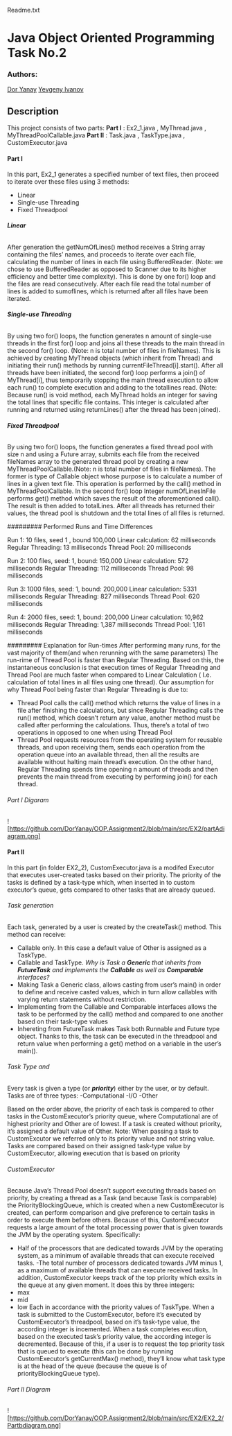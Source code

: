 Readme.txt
# Java Object Oriented Programming Task No.2
### Authors:
[Dor Yanay](https://github.com/DorYanay)
[Yevgeny Ivanov](https://github.com/yevgenyivanov)

## Description
This project consists of two parts:
**Part I**	: Ex2_1.java , MyThread.java , MyThreadPoolCallable.java
**Part II**	: Task.java , TaskType.java , CustomExecutor.java
#### Part I
In this part, Ex2_1 generates a specified number of text files, then proceed to iterate over these files using 3 methods:
- Linear
- Single-use Threading
- Fixed Threadpool


###### **Linear**
After generation the getNumOfLines() method receives a String array containing the files’ names, and proceeds to iterate over each file, calculating the number of lines in each file using BufferedReader.
(Note: we chose to use BufferedReader as opposed to Scanner due to its higher efficiency and better time complexity).
This is done by one for() loop and the files are read consecutively. After each file read the total number of lines is added to sumoflines, which is returned after all files have been iterated.

###### **Single-use Threading**
By using two for() loops, the function generates n amount of single-use threads in the first for() loop and joins all these threads to the main thread in the second for() loop.
(Note: n is total number of files in fileNames).
This is achieved by creating MyThread objects (which inherit from Thread) and initiating their run() methods by running currentFileThread[i].start().
After all threads have been initiated, the second for() loop performs a join() of MyThread[i], thus temporarily stopping the main thread execution to allow each run() to complete execution and adding to the totallines read.
(Note: Because run() is void method, each MyThread holds an integer for saving the total lines that specific file contains. This integer is calculated after running and returned using returnLines() after the thread has been joined).



###### **Fixed Threadpool**
By using two for() loops, the function generates a fixed thread pool with size n and using a Future array, submits each file from the received fileNames array to the generated thread pool by creating a new MyThreadPoolCallable.(Note: n is total number of files in fileNames).
The former is type of Callable object whose purpose is to calculate a number of lines in a given text file. This operation is performed by the call() method in MyThreadPoolCallable.
In the second for() loop Integer numOfLinesInFile performs get() method which saves the result of the aforementioned call(). The result is then added to totalLines.
After all threads has returned their values, the thread pool is shutdown and the total lines of all files is returned.

######### Performed Runs and Time Differences

Run 1:
10 files, seed 1 , bound 100,000 
Linear calculation:	 62 milliseconds
Regular Threading:	 13 milliseconds
Thread Pool:		 20 milliseconds

Run 2:
100 files, seed: 1, bound: 150,000
Linear calculation:	 572 milliseconds
Regular Threading:	 112 milliseconds
Thread Pool:		 98 milliseconds

Run 3:
1000 files, seed: 1, bound: 200,000
Linear calculation:	 5331 milliseconds
Regular Threading:	 827 milliseconds
Thread Pool:		 620 milliseconds

Run 4:
2000 files, seed: 1, bound: 200,000
Linear calculation:	 10,962 milliseconds
Regular Threading:	 1,387 milliseconds
Thread Pool:		 1,161 milliseconds

######### Explanation for Run-times
After performing many runs, for the vast majority of them(and when rerunning with the same parameters) The run-rime of Thread Pool is faster than Regular Threading. 
Based on this, the instantaneous conclusion is that execution times of Regular Threading and Thread Pool are much faster when compared to Linear Calculation ( I.e. calculation of total lines in all files using one thread).
Our assumption for why Thread Pool being faster than Regular Threading is due to:
- Thread Pool calls the call() method which returns the value of lines in a file after finishing the calculations, but since Regular Threading calls the run() method, which doesn’t return any value, another method must be called after performing the calculations. Thus, there’s a total of two operations in opposed to one when using Thread Pool
- Thread Pool requests resources from the operating system for reusable threads, and upon receiving them, sends each operation from the operation queue into an available thread, then all the results are available without halting main thread’s execution. On the other hand, Regular Threading spends time opening n amount of threads and then prevents the main thread from executing by performing join() for each thread.

###### Part I Digaram
![https://github.com/DorYanay/OOP.Assignment2/blob/main/src/EX2/partAdiagram.png]



#### Part II
In this part (in folder EX2_2), CustomExecutor.java is a modifed Executor that executes user-created tasks based on their priority. The priority of the tasks is defined by a task-type which, when inserted in to custom executor’s queue, gets compared to other tasks that are already queued.


###### Task generation
Each task, generated by a user is created by the createTask() method. This method can receive:
- Callable only. In this case a default value of Other is assigned as a TaskType.
- Callable and TaskType.
*Why is Task a **Generic** that inherits from **FutureTask** and implements the **Callable** as well as **Comparable** interfaces?*
- Making Task a Generic class, allows casting from user’s main() in order to define and receive casted values, which in turn allow callables with varying return statements without restriction.
- Implementing from the Callable and Comparable interfaces allows the task to be performed by the call() method and compared to one another based on their task-type values
- Inhereting from FutureTask makes Task both Runnable and Future type object. Thanks to this, the task can be executed in the threadpool and return value when performing a get() method on a variable in the user’s main().

###### Task Type and 
Every task is given a type (or **_priority_**)  either by the user, or by default.
Tasks are of three types:
-Computational
-I/O
-Other

Based on the order above, the priority of each task is compared to other tasks in the CustomExecutor’s priority queue, where Computational are of highest priority and Other are of lowest.
If a task is created without priority, it’s assigned a default value of Other. 
Note: When passing a task to CustomExcutor we referred only to its priority value and not string value.
Tasks are compared based on their assigned task-type value by CustomExecutor, allowing execution that is based on priority 

###### CustomExecutor
Because Java’s Thread Pool doesn’t support executing threads based on priority, by creating a thread as a Task (and because Task is comparable) the PriorityBlockingQueue, which is created when a new CustomExecutor is created, can perform comparison and give preference to certain tasks in order to execute them before others. Because of this, CustomExecutor requests a large amount of the total processing power that is given towards the JVM by the operating system. Specifically:

- Half of the processors that are dedicated towards JVM by the operating system, as a minimum of available threads that can execute received tasks.
-The total number of processors dedicated towards JVM minus 1, as a maximum of available threads that can execute received tasks.
In addition, CustomExecutor keeps track of the top priority which exsits in the queue at any given moment. It does this by three integers: 
- max
- mid
- low
Each in accordance with the priority values of TaskType.
When a task is submitted to the CustomExecutor, before it’s executed by CustomExecutor’s threadpool, based on it’s task-type value, the according integer is incemented.
When a task completes excution, based on the executed task’s priority value, the according integer is decremented.
Because of this, if a user is to request the top priority task that is queued to execute (this can be done by running CustomExecutor’s getCurrentMax() method), they’ll know what task type is at the head of the queue (because the queue is of priorityBlockingQueue type).

###### Part II Diagram
![https://github.com/DorYanay/OOP.Assignment2/blob/main/src/EX2/EX2_2/Partbdiagram.png]



